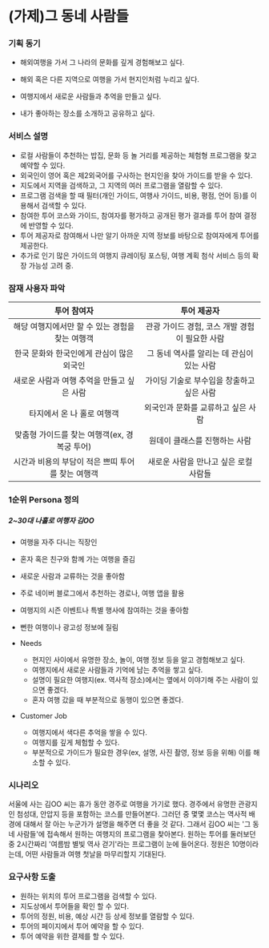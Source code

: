 # (가제)그 동네 사람들

### 기획 동기

- 해외여행을 가서 그 나라의 문화를 깊게 경험해보고 싶다.
- 해외 혹은 다른 지역으로 여행을 가서 현지인처럼 누리고 싶다.

- 여행지에서 새로운 사람들과 추억을 만들고 싶다.

- 내가 좋아하는 장소를 소개하고 공유하고 싶다.

  

### 서비스 설명

- 로컬 사람들이 추천하는 밥집, 문화 등 놀 거리를 제공하는 체험형 프로그램을 찾고 예약할 수 있다.
- 외국인이 영어 혹은 제2외국어를 구사하는 현지인을 찾아 가이드를 받을 수 있다.
- 지도에서 지역을 검색하고, 그 지역의 여러 프로그램을 열람할 수 있다.
- 프로그램 검색을 할 때 필터(개인 가이드, 여행사 가이드, 비용, 평점, 언어 등)를 이용해서 검색할 수 있다.
- 참여한 투어 코스와 가이드, 참여자를 평가하고 공개된 평가 결과를 투어 참여 결정에 반영할 수 있다.
- 투어 제공자로 참여해서 나만 알기 아까운 지역 정보를 바탕으로 참여자에게 투어를 제공한다.
- 추가로 인기 많은 가이드의 여행지 큐레이팅 포스팅, 여행 계획 첨삭 서비스 등의 확장 가능성 고려 중.



### 잠재 사용자 파악

|                    투어 참여자                    |                  투어 제공자                   |
| :-----------------------------------------------: | :--------------------------------------------: |
|  해당 여행지에서만 할 수 있는 경험을 찾는 여행객  | 관광 가이드 경험, 코스 개발 경험이 필요한 사람 |
|     한국 문화와 한국인에게 관심이 많은 외국인     |   그 동네 역사를 알리는 데 관심이 있는 사람    |
|    새로운 사람과 여행 추억을 만들고 싶은 사람     |   가이딩 기술로 부수입을 창출하고 싶은 사람    |
|            타지에서 온 나 홀로 여행객             |       외국인과 문화를 교류하고 싶은 사람       |
|   맞춤형 가이드를 찾는 여행객(ex, 경복궁 투어)    |         원데이 클래스를 진행하는 사람          |
| 시간과 비용의 부담이 적은 쁘띠 투어를 찾는 여행객 |     새로운 사람을 만나고 싶은 로컬 사람들      |



### 1순위 Persona 정의

##### 2~30대 나홀로 여행자 김OO

- 여행을 자주 다니는 직장인

- 혼자 혹은 친구와 함께 가는 여행을 즐김

- 새로운 사람과 교류하는 것을 좋아함

- 주로 네이버 블로그에서 추천하는 경로나, 여행 앱을 활용

- 여행지의 시즌 이벤트나 특별 행사에 참여하는 것을 좋아함

- 뻔한 여행이나 광고성 정보에 질림

- Needs

  - 현지인 사이에서 유명한 장소, 놀이, 여행 정보 등을 알고  경험해보고 싶다.
  - 여행지에서 새로운 사람들과 기억에 남는 추억을 쌓고 싶다.
  - 설명이 필요한 여행지(ex. 역사적 장소)에서는 옆에서 이야기해 주는 사람이 있으면 좋겠다.
  - 혼자 여행 갔을 때 부분적으로 동행이 있으면 좋겠다.

- Customer Job

  - 여행지에서 색다른 추억을 쌓을 수 있다.
  - 여행지를 깊게 체험할 수 있다.
  - 부분적으로 가이드가 필요한 경우(ex, 설명, 사진 촬영, 정보 등을 위해) 이를 해소할 수 있다.

  

### 시나리오

서울에 사는 김OO 씨는 휴가 동안 경주로 여행을 가기로 했다. 경주에서 유명한 관광지인 첨성대, 안압지 등을 포함하는 코스를 만들어본다. 그러던 중 몇몇 코스는 역사적 배경에 대해서 잘 아는 누군가가 설명을 해주면 더 좋을 것 같다. 그래서 김OO 씨는 '그 동네 사람들'에 접속해서 원하는 여행지의 프로그램을 찾아본다. 원하는 투어를 둘러보던 중 2시간짜리 '여름밤 별빛 역사 걷기'라는 프로그램이 눈에 들어온다. 정원은 10명이라는데, 어떤 사람들과 여행 첫날을 마무리할지 기대된다.



### 요구사항 도출

- 원하는 위치의 투어 프로그램을 검색할 수 있다.
- 지도상에서 투어들을 확인 할 수 있다.
- 투어의 정원, 비용, 예상 시간 등 상세 정보를 열람할 수 있다.
- 투어의 페이지에서 투어 예약을 할 수 있다.
- 투어 예약을 위한 결제를 할 수 있다.